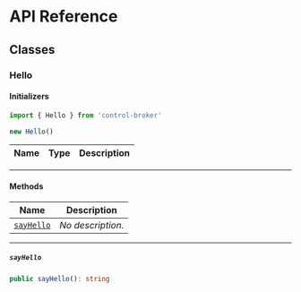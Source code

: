 # API Reference <a name="API Reference" id="api-reference"></a>



## Classes <a name="Classes" id="Classes"></a>

### Hello <a name="Hello" id="control-broker.Hello"></a>

#### Initializers <a name="Initializers" id="control-broker.Hello.Initializer"></a>

```typescript
import { Hello } from 'control-broker'

new Hello()
```

| **Name** | **Type** | **Description** |
| --- | --- | --- |

---

#### Methods <a name="Methods" id="Methods"></a>

| **Name** | **Description** |
| --- | --- |
| <code><a href="#control-broker.Hello.sayHello">sayHello</a></code> | *No description.* |

---

##### `sayHello` <a name="sayHello" id="control-broker.Hello.sayHello"></a>

```typescript
public sayHello(): string
```





